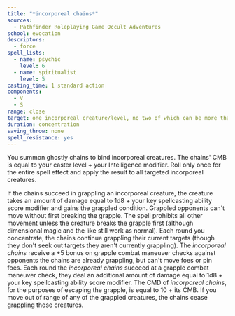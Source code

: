 ```yaml
---
title: "*incorporeal chains*"
sources:
  - Pathfinder Roleplaying Game Occult Adventures
school: evocation
descriptors:
  - force
spell_lists:
  - name: psychic
    level: 6
  - name: spiritualist
    level: 5
casting_time: 1 standard action
components:
  - V
  - S
range: close
target: one incorporeal creature/level, no two of which can be more than 30 ft. apart
duration: concentration
saving_throw: none
spell_resistance: yes
---
```


You summon ghostly chains to bind incorporeal creatures. The chains' CMB is equal to your caster level + your Intelligence modifier. Roll only once for the entire spell effect and apply the result to all targeted incorporeal creatures.

If the chains succeed in grappling an incorporeal creature, the creature takes an amount of damage equal to 1d8 + your key spellcasting ability score modifier and gains the grappled condition. Grappled opponents can't move without first breaking the grapple. The spell prohibits all other movement unless the creature breaks the grapple first (although dimensional magic and the like still work as normal). Each round you concentrate, the chains continue grappling their current targets (though they don't seek out targets they aren't currently grappling). The *incorporeal chains* receive a +5 bonus on grapple combat maneuver checks against opponents the chains are already grappling, but can't move foes or pin foes. Each round the *incorporeal chains* succeed at a grapple combat maneuver check, they deal an additional amount of damage equal to 1d8 + your key spellcasting ability score modifier. The CMD of *incorporeal chains*, for the purposes of escaping the grapple, is equal to 10 + its CMB. If you move out of range of any of the grappled creatures, the chains cease grappling those creatures.

